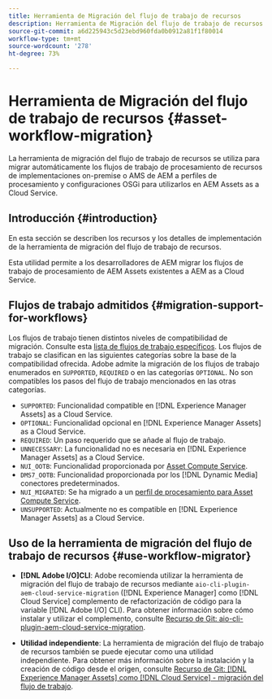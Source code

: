 ```yaml
---
title: Herramienta de Migración del flujo de trabajo de recursos
description: Herramienta de Migración del flujo de trabajo de recursos
source-git-commit: a6d225943c5d23ebd960fda0b0912a81f1f80014
workflow-type: tm+mt
source-wordcount: '278'
ht-degree: 73%

---
```


# Herramienta de Migración del flujo de trabajo de recursos {#asset-workflow-migration}

La herramienta de migración del flujo de trabajo de recursos se utiliza para migrar automáticamente los flujos de trabajo de procesamiento de recursos de implementaciones on-premise o AMS de AEM a perfiles de procesamiento y configuraciones OSGi para utilizarlos en AEM Assets as a Cloud Service.

## Introducción {#introduction}

En esta sección se describen los recursos y los detalles de implementación de la herramienta de migración del flujo de trabajo de recursos.

Esta utilidad permite a los desarrolladores de AEM migrar los flujos de trabajo de procesamiento de AEM Assets existentes a AEM as a Cloud Service.

## Flujos de trabajo admitidos {#migration-support-for-workflows}

Los flujos de trabajo tienen distintos niveles de compatibilidad de migración. Consulte esta [lista de flujos de trabajo específicos](https://github.com/adobe/aem-cloud-migration/blob/master/src/main/resources/workflowSteps.properties). Los flujos de trabajo se clasifican en las siguientes categorías sobre la base de la compatibilidad ofrecida. Adobe admite la migración de los flujos de trabajo enumerados en `SUPPORTED`, `REQUIRED` o en las categorías `OPTIONAL`. No son compatibles los pasos del flujo de trabajo mencionados en las otras categorías.

* `SUPPORTED`: Funcionalidad compatible en [!DNL Experience Manager Assets] as a Cloud Service.
* `OPTIONAL`: Funcionalidad opcional en [!DNL Experience Manager Assets] as a Cloud Service.
* `REQUIRED`: Un paso requerido que se añade al flujo de trabajo.
* `UNNECESSARY`: La funcionalidad no es necesaria en [!DNL Experience Manager Assets] as a Cloud Service.
* `NUI_OOTB`: Funcionalidad proporcionada por [Asset Compute Service](/help/assets/asset-microservices-configure-and-use.md).
* `DMS7_OOTB`: Funcionalidad proporcionada por los [!DNL Dynamic Media] conectores predeterminados.
* `NUI_MIGRATED`: Se ha migrado a un [perfil de procesamiento para Asset Compute Service](/help/assets/asset-microservices-configure-and-use.md).
* `UNSUPPORTED`: Actualmente no es compatible en [!DNL Experience Manager Assets] as a Cloud Service.

## Uso de la herramienta de migración del flujo de trabajo de recursos {#use-workflow-migrator}

* **[!DNL Adobe I/O]CLI**: Adobe recomienda utilizar la herramienta de migración del flujo de trabajo de recursos mediante `aio-cli-plugin-aem-cloud-service-migration` ([!DNL Experience Manager] como [!DNL Cloud Service] complemento de refactorización de código para la variable [!DNL Adobe I/O] CLI). Para obtener información sobre cómo instalar y utilizar el complemento, consulte [Recurso de Git: aio-cli-plugin-aem-cloud-service-migration](https://github.com/adobe/aio-cli-plugin-aem-cloud-service-migration#introduction).

* **Utilidad independiente**: La herramienta de migración del flujo de trabajo de recursos también se puede ejecutar como una utilidad independiente. Para obtener más información sobre la instalación y la creación de código desde el origen, consulte [Recurso de Git: [!DNL Experience Manager Assets] como [!DNL Cloud Service] - migración del flujo de trabajo](https://github.com/adobe/aem-cloud-migration).
